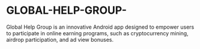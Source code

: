 # GLOBAL-HELP-GROUP-
Global Help Group is an innovative Android app designed to empower users to participate in online earning programs, such as cryptocurrency mining, airdrop participation, and ad view bonuses.
